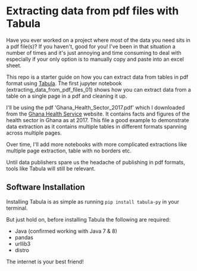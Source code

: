 # Extracting data from pdf files with Tabula

Have you ever worked on a project where most of the data you need sits in a pdf file(s)? If you haven't, good for you! I've been in that situation a number of times and it's just annoying and time consuming to deal with especially if your only option is to manually copy and paste into an excel sheet. 

This repo is a starter guide on how you can extract data from tables in pdf format using [Tabula](https://pypi.org/project/tabula-py/). The first jupyter notebook (extracting_data_from_pdf_files_01) shows how you can extract data from a table on a single page in a pdf and cleaning it up. 

I'll be using the pdf 'Ghana_Health_Sector_2017.pdf' which I downloaded from the [Ghana Health Service](http://ghanahealthservice.org/downloads/FACTS+FIGURES_2017.pdf) website. It contains facts and figures of the health sector in Ghana as at 2017. This file a good example to demonstrate data extraction as it contains multiple tables in different formats spanning across multiple pages.

Over time, I'll add more notebooks with more complicated extractions like multiple page extraction, table with no borders etc.

Until data publishers spare us the headache of publishing in pdf formats, tools like Tabula will still be relevant.

## Software Installation
Installing Tabula is as simple as running
``` pip install tabula-py ``` in your terminal.

But just hold on, before installing Tabula the following are required:
* Java (confirmed working with Java 7 & 8)
* pandas
* urllib3
* distro

The internet is your best friend!
